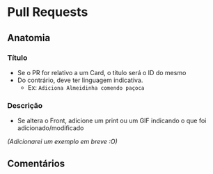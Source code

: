 # Pull Requests

## Anatomia

### Título

* Se o PR for relativo a um Card, o título será o ID do mesmo
* Do contrário, deve ter linguagem indicativa. 
    * Ex: `Adiciona Almeidinha comendo paçoca`

### Descrição

* Se altera o Front, adicione um print ou um GIF indicando o que foi adicionado/modificado

_(Adicionarei um exemplo em breve :O)_

## Comentários